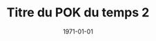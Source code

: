 ---
layout: layout/pok.njk

title: "Titre du POK du temps 2"
authors:
  - Alexandre Beyaert

date: 1971-01-01

tags: 
  - "temps 2"

résumé: Un POK traitant d'un sujet.
---